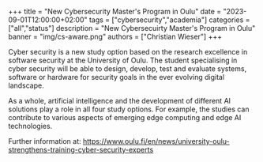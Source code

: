 +++
title = "New Cybersecurity Master's Program in Oulu"
date = "2023-09-01T12:00:00+02:00"
tags = ["cybersecurity","academia"]
categories = ["all","status"]
description = "New Cybersecuirty Master's Program in Oulu"
banner = "img/cs-aware.png"
authors = ["Christian Wieser"]
+++

Cyber security is a new study option based on the research excellence in software security at the University of Oulu. The student specialising in cyber security will be able to design, develop, test and evaluate systems, software or hardware for security goals in the ever evolving digital landscape​.

As a whole, artificial intelligence and the development of different AI solutions play a role in all four study options. For example, the studies can contribute to various aspects of emerging edge computing and edge AI technologies.

Further information at: https://www.oulu.fi/en/news/university-oulu-strengthens-training-cyber-security-experts



